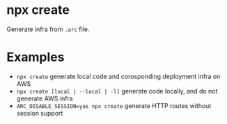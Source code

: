 # npx create

Generate infra from `.arc` file.

# Examples

- `npx create` generate local code and corosponding deployment infra on AWS
- `npx create [local | --local | -l]` generate code locally, and do not generate AWS infra
- `ARC_DISABLE_SESSION=yas npx create` generate HTTP routes without session support
